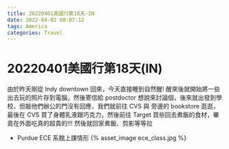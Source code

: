 ```yaml
---
title: 20220401美國行第18天-IN
date: 2022-04-02 00:07:12
tags: America
categories: Travel
---
```

# 20220401美國行第18天(IN)

由於昨天剛從 Indy downtown 回來，今天直接睡到自然醒! 醒來後就開始將一些出去玩的照片存到電腦，然後寄信給 postdoctor 想說來討論個，後來就出發到學校，但敲他們辦公的門沒有回應，我們就前往 CVS 與 旁邊的 bookstore 逛逛，最後在 CVS 買了身體乳液跟巧克力，然後前往 Target 買些回去煮飯的食材，畢竟在外面吃真的超貴的!!! 然後就回家煮飯、剪影等等拉

- Purdue ECE 系館上課情形
 {% asset_image ece_class.jpg %}